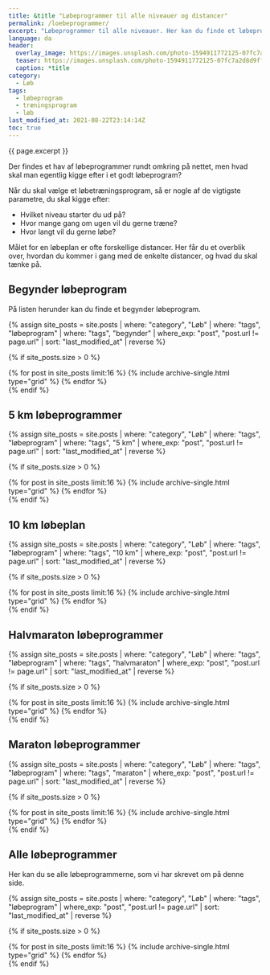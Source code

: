 ```yaml
---
title: &title "Løbeprogrammer til alle niveauer og distancer"
permalink: /loebeprogrammer/
excerpt: "Løbeprogrammer til alle niveauer. Her kan du finde et løbeprogram, der passer til dig. Der er løbetræningsprogrammer til at blive hurtigere på 5km, 10 km, halvmaraton og maraton."
language: da
header:
  overlay_image: https://images.unsplash.com/photo-1594911772125-07fc7a2d8d9f?ixid=MnwxMjA3fDB8MHxwaG90by1wYWdlfHx8fGVufDB8fHx8&ixlib=rb-1.2.1&auto=format&fit=crop&w=1900&q=5
  teaser: https://images.unsplash.com/photo-1594911772125-07fc7a2d8d9f?ixid=MnwxMjA3fDB8MHxwaG90by1wYWdlfHx8fGVufDB8fHx8&ixlib=rb-1.2.1&auto=format&fit=crop&w=400&q=5
  caption: *title
category:
  - Løb
tags:
  - løbeprogram
  - træningsprogram
  - løb
last_modified_at: 2021-08-22T23:14:14Z
toc: true
---
```


{{ page.excerpt }}

Der findes et hav af løbeprogrammer rundt omkring på nettet, men hvad skal man egentlig kigge efter i et godt løbeprogram?

Når du skal vælge et løbetræningsprogram, så er nogle af de vigtigste parametre, du skal kigge efter:

- Hvilket niveau starter du ud på?
- Hvor mange gang om ugen vil du gerne træne?
- Hvor langt vil du gerne løbe?

Målet for en løbeplan er ofte forskellige distancer. Her får du et overblik over, hvordan du kommer i gang med de enkelte distancer, og hvad du skal tænke på.

## Begynder løbeprogram

På listen herunder kan du finde et begynder løbeprogram.

{% assign site_posts = site.posts | where: "category", "Løb" | where: "tags", "løbeprogram" | where: "tags", "begynder" | where_exp: "post", "post.url != page.url" | sort: "last_modified_at" | reverse %}

{% if site_posts.size > 0 %}
<div class="feature__wrapper">
  {% for post in site_posts limit:16 %}
    {% include archive-single.html type="grid" %}
  {% endfor %}
</div>
{% endif %}

## 5 km løbeprogrammer

{% assign site_posts = site.posts | where: "category", "Løb" | where: "tags", "løbeprogram" | where: "tags", "5 km" | where_exp: "post", "post.url != page.url" | sort: "last_modified_at" | reverse %}

{% if site_posts.size > 0 %}
<div class="feature__wrapper">
  {% for post in site_posts limit:16 %}
    {% include archive-single.html type="grid" %}
  {% endfor %}
</div>
{% endif %}

## 10 km løbeplan

{% assign site_posts = site.posts | where: "category", "Løb" | where: "tags", "løbeprogram" | where: "tags", "10 km" | where_exp: "post", "post.url != page.url" | sort: "last_modified_at" | reverse %}

{% if site_posts.size > 0 %}
<div class="feature__wrapper">
  {% for post in site_posts limit:16 %}
    {% include archive-single.html type="grid" %}
  {% endfor %}
</div>
{% endif %}

## Halvmaraton løbeprogrammer

{% assign site_posts = site.posts | where: "category", "Løb" | where: "tags", "løbeprogram" | where: "tags", "halvmaraton" | where_exp: "post", "post.url != page.url" | sort: "last_modified_at" | reverse %}

{% if site_posts.size > 0 %}
<div class="feature__wrapper">
  {% for post in site_posts limit:16 %}
    {% include archive-single.html type="grid" %}
  {% endfor %}
</div>
{% endif %}

## Maraton løbeprogrammer

{% assign site_posts = site.posts | where: "category", "Løb" | where: "tags", "løbeprogram" | where: "tags", "maraton" | where_exp: "post", "post.url != page.url" | sort: "last_modified_at" | reverse %}

{% if site_posts.size > 0 %}
<div class="feature__wrapper">
  {% for post in site_posts limit:16 %}
    {% include archive-single.html type="grid" %}
  {% endfor %}
</div>
{% endif %}

## Alle løbeprogrammer

Her kan du se alle løbeprogrammerne, som vi har skrevet om på denne side.

{% assign site_posts = site.posts | where: "category", "Løb" | where: "tags", "løbeprogram" | where_exp: "post", "post.url != page.url" | sort: "last_modified_at" | reverse %}

{% if site_posts.size > 0 %}
<div class="feature__wrapper">
  {% for post in site_posts limit:16 %}
    {% include archive-single.html type="grid" %}
  {% endfor %}
</div>
{% endif %}
